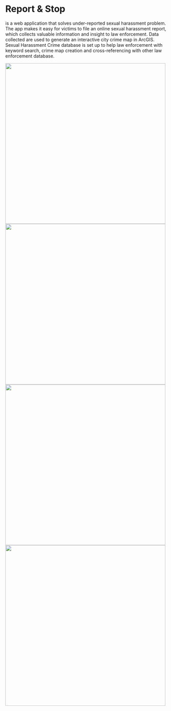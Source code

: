 # Report & Stop 
is a web application that solves under-reported sexual harassment problem. The app makes it easy for victims to file an online sexual harassment report, which collects valuable information and insight to law enforcement. Data collected are used to generate an interactive city crime map in ArcGIS. Sexual Harassment Crime database is set up to help law enforcement with keyword search, crime map creation and cross-referencing with other law enforcement database.

<img src="https://github.com/user-attachments/assets/17e2aea8-21cc-49fb-aa81-0ae171724ea9" width="500">
<img src="https://github.com/user-attachments/assets/a7110da2-9d16-43b7-9609-1ee90372906b" width="500">
<img src="https://github.com/user-attachments/assets/bb36c900-3903-493e-83f2-b469995d6b43" width="500">
<img src="https://github.com/user-attachments/assets/a39263ad-783b-4cfa-8530-a58478d4e268" width="500">


